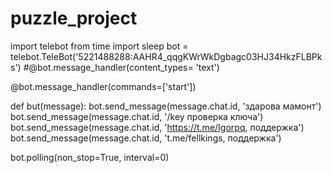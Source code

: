 # puzzle_project
import telebot
from time import sleep
bot = telebot.TeleBot('5221488288:AAHR4_qqgKWrWkDgbagc03HJ34HkzFLBPks')
#@bot.message_handler(content_types= 'text')

@bot.message_handler(commands=['start'])


def but(message):
    bot.send_message(message.chat.id, 'здарова мамонт')
    bot.send_message(message.chat.id, '/key проверка ключа')
    bot.send_message(message.chat.id, 'https://t.me/Igorpq, поддержка')
    bot.send_message(message.chat.id, 't.me/fellkings, поддержка')


bot.polling(non_stop=True, interval=0)
